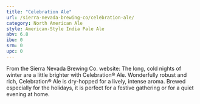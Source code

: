 ```yaml
---
title: "Celebration Ale"
url: /sierra-nevada-brewing-co/celebration-ale/
category: North American Ale
style: American-Style India Pale Ale
abv: 6.8
ibu: 0
srm: 0
upc: 0
---
```

From the Sierra Nevada Brewing Co. website:
The long, cold nights of winter are a little brighter with Celebration® Ale. Wonderfully robust and rich, Celebration® Ale is dry-hopped for a lively, intense aroma. Brewed especially for the holidays, it is perfect for a festive gathering or for a quiet evening at home. 


